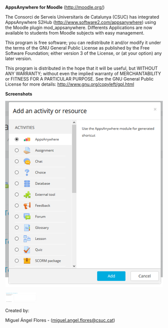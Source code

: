 **AppsAnywhere for Moodle** (http://moodle.org/)

The Consorci de Serveis Universitaris de Catalunya (CSUC) has integrated AppsAnywhere S2Hub (http://www.software2.com/appsanywhere) using the Moodle plugin mod_appsanywhere. Differents Applications are now available to students from Moodle subjects with easy management.

This program is free software; you can redistribute it and/or modify it under the terms of the GNU General Public License as published by the Free Software Foundation; either version 3 of the License, or (at your option) any later version.

This program is distributed in the hope that it will be useful, but WITHOUT ANY WARRANTY; without even the implied warranty of MERCHANTABILITY or FITNESS FOR A PARTICULAR PURPOSE. See the GNU General Public License for more details: http://www.gnu.org/copyleft/gpl.html

**Screenshots**

![Alt text](images/plugin_1.png) 

<img src="images/plugin_2.png" width="100">


Created by:

Miguel Ángel Flores - (miguel.angel.flores@csuc.cat)


